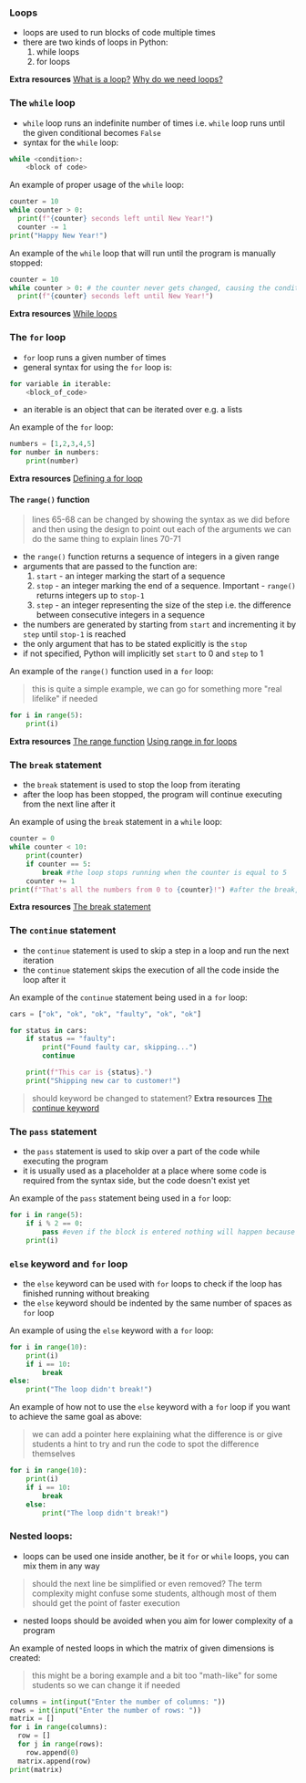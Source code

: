 ### Loops
- loops are used to run blocks of code multiple times
- there are two kinds of loops in Python:
    1. while loops
    2. for loops

**Extra resources**
[What is a loop?](https://python.tecladocode.com/3_continuous_countries/1_loops.html#what-is-a-loop)
[Why do we need loops?](https://www.teclado.com/30-days-of-python/python-30-day-6-for-loops#why-do-we-need-loops)

### The `while` loop
- `while` loop runs an indefinite number of times i.e. `while` loop runs until the given conditional becomes `False`
- syntax for the `while` loop:

```py
while <condition>:
    <block of code>
```

An example of proper usage of the `while` loop:

```py
counter = 10
while counter > 0:
  print(f"{counter} seconds left until New Year!")
  counter -= 1
print("Happy New Year!")
```

An example of the `while` loop that will run until the program is manually stopped:

```py
counter = 10
while counter > 0: # the counter never gets changed, causing the conditional to be always True
  print(f"{counter} seconds left until New Year!")
```

**Extra resources**
[While loops](https://www.teclado.com/30-days-of-python/python-30-day-8-while-loops#object-object-loops)

### The `for` loop
- `for` loop runs a given number of times
- general syntax for using the `for` loop is:

```py
for variable in iterable:
    <block_of_code>
```

- an iterable is an object that can be iterated over e.g. a lists

An example of the `for` loop:

```py
numbers = [1,2,3,4,5]
for number in numbers:
    print(number)
```

**Extra resources**
[Defining a for loop](https://www.teclado.com/30-days-of-python/python-30-day-6-for-loops#defining-a-object-object-loop)

#### The `range()` function
> lines 65-68 can be changed by showing the syntax as we did before and then using the design to point out each of the arguments
> we can do the same thing to explain lines 70-71
- the `range()` function returns a sequence of integers in a given range
- arguments that are passed to the function are:
    1. `start` - an integer marking the start of a sequence
    2. `stop` - an integer marking the end of a sequence. Important - `range()` returns integers up to `stop-1`
    3. `step` - an integer representing the size of the step i.e. the difference between consecutive integers in a sequence
- the numbers are generated by starting from `start` and incrementing it by `step` until `stop-1` is reached
- the only argument that has to be stated explicitly is the `stop`
- if not specified, Python will implicitly set `start` to 0 and `step` to 1

An example of the `range()` function used in a `for` loop:
> this is quite a simple example, we can go for something more "real lifelike" if needed
```py
for i in range(5):
    print(i) 
```

**Extra resources**
[The range function](https://www.teclado.com/30-days-of-python/python-30-day-6-for-loops#the-object-object-function)
[Using range in for loops](https://www.teclado.com/30-days-of-python/python-30-day-6-for-loops#using-object-object-in-object-object-loops)

### The `break` statement
- the `break` statement is used to stop the loop from iterating
- after the loop has been stopped, the program will continue executing from the next line after it

An example of using the `break` statement in a `while` loop:

```py
counter = 0
while counter < 10:
    print(counter)
    if counter == 5:
        break #the loop stops running when the counter is equal to 5
    counter += 1
print(f"That's all the numbers from 0 to {counter}!") #after the break, this line is executed
```

**Extra resources**
[The break statement](https://www.teclado.com/30-days-of-python/python-30-day-6-for-loops#the-object-object-statement)

### The `continue` statement
- the `continue` statement is used to skip a step in a loop and run the next iteration
- the `continue` statement skips the execution of all the code inside the loop after it

An example of the `continue` statement being used in a `for` loop:

```py
cars = ["ok", "ok", "ok", "faulty", "ok", "ok"]

for status in cars:
    if status == "faulty":
        print("Found faulty car, skipping...")
        continue

    print(f"This car is {status}.")
    print("Shipping new car to customer!")
```
> should keyword be changed to statement?
**Extra resources**
[The continue keyword](https://www.teclado.com/30-days-of-python/python-30-day-8-while-loops#the-object-object-keyword)

### The `pass` statement
- the `pass` statement is used to skip over a part of the code while executing the program
- it is usually used as a placeholder at a place where some code is required from the syntax side, but the code doesn't exist yet

An example of the `pass` statement being used in a `for` loop:

```py
for i in range(5):
    if i % 2 == 0: 
        pass #even if the block is entered nothing will happen because of the pass statement
    print(i)
```

### `else` keyword and `for` loop
- the `else` keyword can be used with `for` loops to check if the loop has finished running without breaking
- the `else` keyword should be indented by the same number of spaces as `for` loop

An example of using the `else` keyword with a `for` loop:

```py
for i in range(10):
    print(i)
    if i == 10:
        break
else:
    print("The loop didn't break!")
```

An example of how not to use the `else` keyword with a `for` loop if you want to achieve the same goal as above:
> we can add a pointer here explaining what the difference is or give students a hint to try and run the code to spot the difference themselves
```py
for i in range(10):
    print(i)
    if i == 10:
        break
    else:
        print("The loop didn't break!")
```

### Nested loops:
- loops can be used one inside another, be it `for` or `while` loops, you can mix them in any way
> should the next line be simplified or even removed? The term complexity might confuse some students, although most of them should get the point of faster execution
- nested loops should be avoided when you aim for lower complexity of a program

An example of nested loops in which the matrix of given dimensions is created:
> this might be a boring example and a bit too "math-like" for some students so we can change it if needed
```py
columns = int(input("Enter the number of columns: "))
rows = int(input("Enter the number of rows: "))
matrix = []
for i in range(columns):
  row = []
  for j in range(rows):
    row.append(0)
  matrix.append(row)
print(matrix)
```